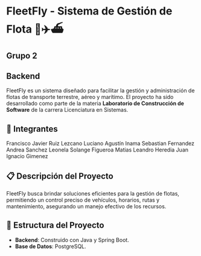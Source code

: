# FleetFly - Sistema de Gestión de Flota 🚛✈️⛴️

## Grupo 2
## Backend

FleetFly es un sistema diseñado para facilitar la gestión y administración de flotas de transporte terrestre, aéreo y marítimo. El proyecto ha sido desarrollado como parte de la materia **Laboratorio de Construcción de Software** de la carrera Licenciatura en Sistemas.

## 👥 Integrantes
Francisco Javier Ruiz Lezcano
Luciano Agustín Inama
Sebastian Fernandez
Andrea Sanchez
Leonela Solange Figueroa
Matias Leandro Heredia
Juan Ignacio Gimenez

## 📋 Descripción del Proyecto
FleetFly busca brindar soluciones eficientes para la gestión de flotas, permitiendo un control preciso de vehículos, horarios, rutas y mantenimiento, asegurando un manejo efectivo de los recursos.

## 📂 Estructura del Proyecto
- **Backend**: Construido con Java y Spring Boot.
- **Base de Datos**: PostgreSQL.
